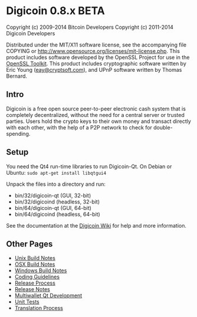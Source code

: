 Digicoin 0.8.x BETA
====================

Copyright (c) 2009-2014 Bitcoin Developers
Copyright (c) 2011-2014 Digicoin Developers

Distributed under the MIT/X11 software license, see the accompanying
file COPYING or http://www.opensource.org/licenses/mit-license.php.
This product includes software developed by the OpenSSL Project for use in the [OpenSSL Toolkit](http://www.openssl.org/). This product includes
cryptographic software written by Eric Young ([eay@cryptsoft.com](mailto:eay@cryptsoft.com)), and UPnP software written by Thomas Bernard.


Intro
---------------------
Digicoin is a free open source peer-to-peer electronic cash system that is
completely decentralized, without the need for a central server or trusted
parties.  Users hold the crypto keys to their own money and transact directly
with each other, with the help of a P2P network to check for double-spending.


Setup
---------------------
You need the Qt4 run-time libraries to run Digicoin-Qt. On Debian or Ubuntu:
	`sudo apt-get install libqtgui4`

Unpack the files into a directory and run:

- bin/32/digicoin-qt (GUI, 32-bit)
- bin/32/digicoind (headless, 32-bit)
- bin/64/digicoin-qt (GUI, 64-bit)
- bin/64/digicoind (headless, 64-bit)

See the documentation at the [Digicoin Wiki](http://digicoin.info)
for help and more information.


Other Pages
---------------------
- [Unix Build Notes](build-unix.md)
- [OSX Build Notes](build-osx.md)
- [Windows Build Notes](build-msw.md)
- [Coding Guidelines](coding.md)
- [Release Process](release-process.md)
- [Release Notes](release-notes.md)
- [Multiwallet Qt Development](multiwallet-qt.md)
- [Unit Tests](unit-tests.md)
- [Translation Process](translation_process.md)
